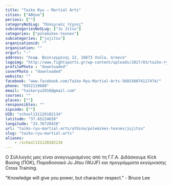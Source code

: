 ```yaml
---
title: "Taiko Ryu – Martial Arts"
cities: ["Αθήνα"]
perioxi: [""]
categoryNoSLug: "Πολεμικές τέχνες"
subcategoriesNoSLug: ["Ju Jitsu"]
categories: ["polemikes-texnes"]
subcategories: ["jujitsu"]
organisationid: ""
organisation: ""
orgurl: "-"
address: "Λεωφ. Βουλιαγμένης 12, 16673 Voúla, Greece"
logoimg: "http://www.fightsports.gr/wp-content/uploads/2017/03/taiko-ryu-logo.jpg"
profilePhoto : "downloaded"
coverPhoto : "downloaded"
website: ""
facebook: "www.facebook.com/Taiko-Ryu-Martial-Arts-560336074117474/"
phone: "6932119680"
email: "taikoryu2016@gmail.com"
courses: ""
places: [""]
rensponsibles: ""
zipcode: [""]
UID: "school131120182134"
latitude: "37.85224658"
longitude: "23.76720428"
url: "taiko-ryu-martial-arts/athina/polemikes-texnes/jujitsu"
slug: "taiko-ryu-martial-arts"
aliases:
    - /school131120182134
---
```



Ο Σύλλογός μας είναι αναγνωρισμένος από τη Γ.Γ.Α. Διδάσκουμε Kick Boxing (ΠΟΚ), Παραδοσιακό Ju Jitsu (WJJF) και προγράμματα εκγύμνασης Cross Training.

&quot;Knowledge will give you power, but character respect.&quot; - Bruce Lee